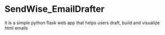# SendWise_EmailDrafter
it is a simple python flask web app that helps users draft, build and visualize html emails 
